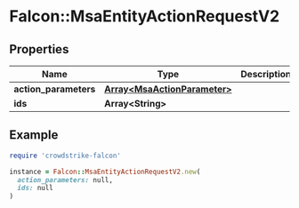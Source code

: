 # Falcon::MsaEntityActionRequestV2

## Properties

| Name | Type | Description | Notes |
| ---- | ---- | ----------- | ----- |
| **action_parameters** | [**Array&lt;MsaActionParameter&gt;**](MsaActionParameter.md) |  | [optional] |
| **ids** | **Array&lt;String&gt;** |  |  |

## Example

```ruby
require 'crowdstrike-falcon'

instance = Falcon::MsaEntityActionRequestV2.new(
  action_parameters: null,
  ids: null
)
```

